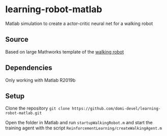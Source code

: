 # learning-robot-matlab

Matlab simulation to create a actor-critic neural net for a walking robot

## Source

Based on large Mathworks template of the [walking robot](https://github.com/mathworks/msra-walking-robot)

## Dependencies

Only working with Matlab R2019b

## Setup

Clone the repository
`git clone https://github.com/domi-devel/learning-robot-matlab.git`

Open the folder in Matlab and run `startupWalkingRobot.m` and start the training agent with the script `ReinforcementLearning/createWalkingAgent.m`
